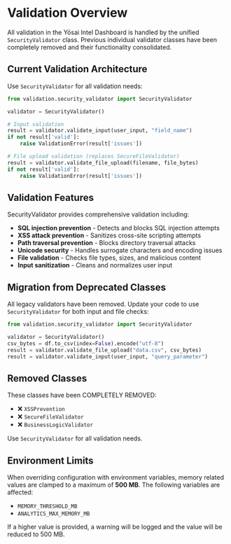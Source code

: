# Validation Overview

All validation in the Yōsai Intel Dashboard is handled by the unified `SecurityValidator` class. Previous individual validator classes have been completely removed and their functionality consolidated.

## Current Validation Architecture

Use `SecurityValidator` for all validation needs:

```python
from validation.security_validator import SecurityValidator

validator = SecurityValidator()

# Input validation
result = validator.validate_input(user_input, "field_name")
if not result['valid']:
    raise ValidationError(result['issues'])

# File upload validation (replaces SecureFileValidator)
result = validator.validate_file_upload(filename, file_bytes)
if not result['valid']:
    raise ValidationError(result['issues'])
```

## Validation Features

SecurityValidator provides comprehensive validation including:
- **SQL injection prevention** - Detects and blocks SQL injection attempts
- **XSS attack prevention** - Sanitizes cross-site scripting attempts  
- **Path traversal prevention** - Blocks directory traversal attacks
- **Unicode security** - Handles surrogate characters and encoding issues
- **File validation** - Checks file types, sizes, and malicious content
- **Input sanitization** - Cleans and normalizes user input

## Migration from Deprecated Classes

All legacy validators have been removed. Update your code to use
`SecurityValidator` for both input and file checks:

```python
from validation.security_validator import SecurityValidator

validator = SecurityValidator()
csv_bytes = df.to_csv(index=False).encode("utf-8")
result = validator.validate_file_upload("data.csv", csv_bytes)
result = validator.validate_input(user_input, "query_parameter")
```

## Removed Classes

These classes have been COMPLETELY REMOVED:
- ❌ `XSSPrevention`
- ❌ `SecureFileValidator`
- ❌ `BusinessLogicValidator`

Use `SecurityValidator` for all validation needs.

## Environment Limits

When overriding configuration with environment variables, memory related values
are clamped to a maximum of **500 MB**. The following variables are affected:

- `MEMORY_THRESHOLD_MB`
- `ANALYTICS_MAX_MEMORY_MB`

If a higher value is provided, a warning will be logged and the value will be
reduced to 500 MB.

